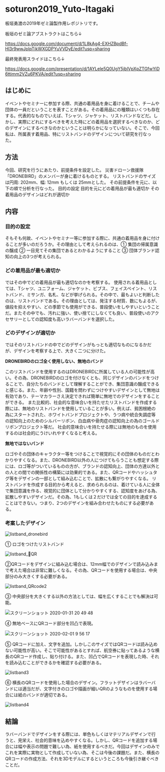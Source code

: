 # soturon2019_Yuto-Itagaki
板垣勇渡の2019年ゼミ論製作用レポジトリです。

板垣のゼミ論アブストラクトはこちら↓

https://docs.google.com/document/d/1L8kAg4-EXHZBpdBf-Hl3r9wwJpIpTikWXGDPYuVVDyE/edit?usp=sharing

最終発表用スライドはこちら↓

https://docs.google.com/presentation/d/1AYLele5Q0UgY5jblVpXpZTGfwYiD6ttimm2VZu6PKVA/edit?usp=sharing

## はじめに
イベントやセミナーに参加する際、共通の着用品を身に着けることで、チームや団体の一員だということを表すことがある。その着用品にの種類はいくつも存在する。代表的なものでいえば、Tシャツ、ジャケット、リストバンドなどだ。しかし、実際にどれにするべきを考えた時にどの着用品を選択するべきなのか、どのデザインにするべきなのかということは明らかになっていない。そこで、今回私は、所属表す着用品、特にリストバンドのデザインについて研究を行なった。
## 方法
今回、研究を行うにあたり、前提条件を設定した。
災害ドローン救援隊「DRONEBIRD」のメンバーが身に着けるものとする。
リストバンドのサイズは円周: 202mm、幅: 12mm もしくは 25mmとした。
その前提条件を元に、以下の順で分析を行なった。
目的の設定
目的を元にどの着用品が最も適切か
その着用品のデザインはどれが適切か

## 内容
###  目的の設定
そもそも何故、イベントやセミナー等に参加する際に、共通の着用品を身に付けることが多いのだろうか。その理由として考えられるのは、① 集団の帰属意識の醸成  ② 一目見てその集団であるとわかるようにすること  ③ 団体ブランド認知の向上の3つが考えられる。


###  どの着用品が最も適切か
ではその中でどの着用品が最も適切なのかを考察する。
使用される着用品としては、Tシャツ、ユニフォーム、ジャケット、ビブス、フェイスペイント、リストバンド、ミサンガ、名札、などが挙げられる。その中で、最もよいと判断したのは、リストバンドである。その理由としては、発注する材質、数にもよるが、値段を抑えやすい、どの季節でも使用ができる、普段使いをしやすいということだ。またその中でも、汚れに強い、使い捨てにしなくても良い、普段使いのアクセサリーとしての認知度も高いラバーバンドを選択した。


###  どのデザインが適切か
ではそのリストバンドの中でどのデザインがもっとも適切なものになるかだが、デザインを考察する上で、大きく二つに分けた。

<b>DRONEBIRDのロゴ全く使用しない、無地のバンド</b>

このリストバンドを使用するのはDRONEBIRDに所属している人の可能性が高い。その為、DRONEBIRDのロゴを付けなくとも、同じデザインのバンドをつけることで、自分たちのバンドとして理解することができ、集団意識の醸成できると感じる。また、年齢や性別、国籍を問わずにつけやすいデザインとして無地は有効であり、テーマカラーさえ決定できれば簡単に無地でのデザインをすることができる。
また比較的、社会的な意味合いを持たせたリストバンドを作成する際には、無地のリストバンドを使用していることが多い。例えば、貧困根絶の為にスタートされた、ホワイトバンドプロジェクトや、うつ病や統合失調症等の認知向上のためのシルバーリボン、白血病や骨肉症の認知向上の為のゴールドリボンプロジェクト等だ。
社会的意味合いを持たせる際には無地のものを使用するのは社会的にうけいれやすくなると考える。

<b>無地ではないバンド</b>

ロゴやその団体のキャラクター等をつけることで視覚的にその団体のものだとわかりやすくなる。また、DRONEBIRD以外の人につけてもらうことも想定する際には、ロゴ等がついているものの方が、ブランドの認知向上、団体の方達以外との人との間での関係性の構築には効果的である。また、QRコードやハッシュタグ等をデザインの一部として組み込むことで、拡散にも繋がりやすくなる。
リストバンドを作成する目的から考えると、求められるのは、着けている人に全体で集団意識を作る、視覚的に団体として分かりやすくする、認知度をあげる為、拡散しやすいデザインだ。その為、1もしくは２だけでは全ての目的を達成することはできない。つまり、2つのデザインを組み合わせたものにする必要がある。


###  考案したデザイン

![listband_dronebird](https://user-images.githubusercontent.com/20220193/73534027-75618d80-4463-11ea-996b-d0c6799baf74.png)

① ロゴをつけたリストバンド


![listband_QR](https://user-images.githubusercontent.com/20220193/73527959-4cd39680-4457-11ea-8733-2c85fed1024b.png)

②QRコードをデザインに組み込む場合は、12mm幅でのデザインで読み込みまで考えた場合は非常に難しくなる。その為、QRコードを使用する場合は、中央部分のみ大きくする必要がある。

![listband_QRcode2](https://user-images.githubusercontent.com/20220193/73528202-cb303880-4457-11ea-9a0e-3a482139c429.png)

③ 中央部分を大きくする以外の方法としては、幅を広くすることでも解決は可能。

![スクリーンショット 2020-01-31 20 49 48](https://user-images.githubusercontent.com/20220193/73537207-418a6600-446b-11ea-91c0-de3d460cbe77.png)

④ 無地ベースにQRコード部分を凹凸で表現。

![スクリーンショット 2020-02-01 9 56 17](https://user-images.githubusercontent.com/20220193/73585743-7b00b700-44e7-11ea-8f40-21e9ccc7d8c5.png)

⑤ QRコードに加え、文字を追加。しかしこのサイズではQRコードは読み込めない可能性が高い。そこで可能性があるとすれば、航空券に貼ってあるような横長のQRコード作成し、貼り付ける。また、凹凸でQRコードを表現した時、それを読み込むことができるかを確認する必要がある。

![listband3](https://user-images.githubusercontent.com/20220193/73585738-6ae8d780-44e7-11ea-9d13-d487ab300179.png)


⑥ 横長のQRコードを使用した場合のデザイン。フラットデザインはラバーバンドには適当だが、文字付きのロゴや描画が細いQRのようなものを使用する場合には紙のバンドが適切である。

![listband4](https://user-images.githubusercontent.com/20220193/73587224-b5c11a00-44fc-11ea-870b-9ac917e19fdb.png)

## 結論
ラバーバンドでデザインをする際には、単色もしくはマテリアルデザインで行うと、見栄え、社会的意味を込めやすくなる。しかし、QRコードを追加する場合には幅や表示の問題で難しい為、紙を使用するべきだ。今回はデザインのみでこれを実際に実物として作成していない為、そこは今後の課題だ。また、横長のQRコードの作成方法、それを3Dモデルにするというところも今後引き継ぐべきことだ。
